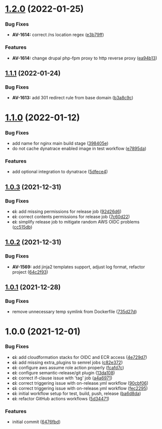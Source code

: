 # [1.2.0](https://github.com/vrk-kpa/opendata-nginx/compare/v1.1.1...v1.2.0) (2022-01-25)


### Bug Fixes

* **AV-1614:** correct /ns location regex ([e3b79ff](https://github.com/vrk-kpa/opendata-nginx/commit/e3b79ff3473c9f47482fa68b45a0bb4bc0fab5b0))


### Features

* **AV-1614:** change drupal php-fpm proxy to http reverse proxy ([ea94b13](https://github.com/vrk-kpa/opendata-nginx/commit/ea94b1385e8aebbec2c5f01d8d0a10a1b0782671))

## [1.1.1](https://github.com/vrk-kpa/opendata-nginx/compare/v1.1.0...v1.1.1) (2022-01-24)


### Bug Fixes

* **AV-1613:** add 301 redirect rule from base domain ([b3a8c9c](https://github.com/vrk-kpa/opendata-nginx/commit/b3a8c9c1ce0d7e462affe30f2ee4b42cf9b54da9))

# [1.1.0](https://github.com/vrk-kpa/opendata-nginx/compare/v1.0.3...v1.1.0) (2022-01-12)


### Bug Fixes

* add name for nginx main build stage ([398405e](https://github.com/vrk-kpa/opendata-nginx/commit/398405effa3d0e89398ddc2dc82233b60f675d3c))
* do not cache dynatrace enabled image in test workflow ([e7895da](https://github.com/vrk-kpa/opendata-nginx/commit/e7895daba7089ba7f4883146880f003a377bf80d))


### Features

* add optional integration to dynatrace ([5dfece4](https://github.com/vrk-kpa/opendata-nginx/commit/5dfece4373fe3b921a55825799c19617c1bf0172))

## [1.0.3](https://github.com/vrk-kpa/opendata-nginx/compare/v1.0.2...v1.0.3) (2021-12-31)


### Bug Fixes

* **ci:** add missing permissions for release job ([92d26d6](https://github.com/vrk-kpa/opendata-nginx/commit/92d26d6879a9a0b3f10ec047d07236876ea367a5))
* **ci:** correct contents permissions for release job ([7c60d22](https://github.com/vrk-kpa/opendata-nginx/commit/7c60d223617d930be47e1d2d6cc7e11e6a4188bb))
* **ci:** simplify release job to mitigate random AWS OIDC problems ([cc515db](https://github.com/vrk-kpa/opendata-nginx/commit/cc515dbe7026193338c517d070c52c09b0530844))

## [1.0.2](https://github.com/vrk-kpa/opendata-nginx/compare/v1.0.1...v1.0.2) (2021-12-31)


### Bug Fixes

* **AV-1569:** add jinja2 templates support, adjust log format, refactor project ([64c2f93](https://github.com/vrk-kpa/opendata-nginx/commit/64c2f932635b6041e2c37156a2743df2589a80ca))

## [1.0.1](https://github.com/vrk-kpa/opendata-nginx/compare/v1.0.0...v1.0.1) (2021-12-28)


### Bug Fixes

* remove unnecessary temp symlink from Dockerfile ([735d27d](https://github.com/vrk-kpa/opendata-nginx/commit/735d27d19a07d8e16a6de6c4ef52938f32c6c2b0))

# 1.0.0 (2021-12-01)


### Bug Fixes

* **ci:** add cloudformation stacks for OIDC and ECR access ([4e729d7](https://github.com/vrk-kpa/opendata-nginx/commit/4e729d7345836b5e12914244fbb7b806262c5a14))
* **ci:** add missing extra_plugins to semrel jobs ([c82e372](https://github.com/vrk-kpa/opendata-nginx/commit/c82e3729fb9d4d5c04f8b0f3f0149351517fd083))
* **ci:** configure aws assume role action properly ([fcafd7c](https://github.com/vrk-kpa/opendata-nginx/commit/fcafd7c4c56fa822dfdd85a6c1b0c22c4748d92b))
* **ci:** configure semantic-release/git plugin ([13da108](https://github.com/vrk-kpa/opendata-nginx/commit/13da1084668e0b1fe6144dcd9aef727562c44256))
* **ci:** correct if-clause issue with 'tag' job ([a4a6971](https://github.com/vrk-kpa/opendata-nginx/commit/a4a697176858b3ae76861b786c75604829f4a81c))
* **ci:** correct triggering issue with on-release.yml workflow ([90cbf06](https://github.com/vrk-kpa/opendata-nginx/commit/90cbf060097ab9776e60834d5cc435a85070decf))
* **ci:** correct triggering issue with on-release.yml workflow ([fec2295](https://github.com/vrk-kpa/opendata-nginx/commit/fec229537b11ebc15ea73e6f86f899fbe831994f))
* **ci:** initial workflow setup for test, build, push, release ([ba6d8da](https://github.com/vrk-kpa/opendata-nginx/commit/ba6d8dafe6003218675d3c7a7db284f43751540a))
* **ci:** refactor GitHub actions workflows ([5d34471](https://github.com/vrk-kpa/opendata-nginx/commit/5d34471bbc25e6af3a07908794290f5639f709ab))


### Features

* initial commit ([6476fbd](https://github.com/vrk-kpa/opendata-nginx/commit/6476fbd929e899caf2c4f07ee7ab17fc860645dd))
